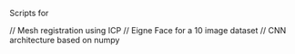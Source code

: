 Scripts for 

// Mesh registration using ICP
// Eigne Face for a 10 image dataset
// CNN architecture based on numpy
